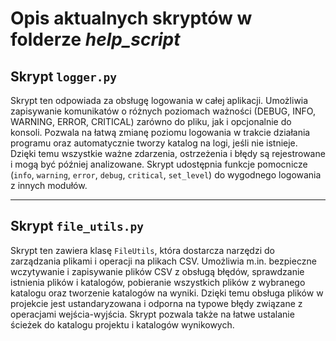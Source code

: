 # Opis aktualnych skryptów w folderze ***help_script***

## Skrypt `logger.py`

Skrypt ten odpowiada za obsługę logowania w całej aplikacji. Umożliwia zapisywanie komunikatów o różnych poziomach ważności (DEBUG, INFO, WARNING, ERROR, CRITICAL) zarówno do pliku, jak i opcjonalnie do konsoli. Pozwala na łatwą zmianę poziomu logowania w trakcie działania programu oraz automatycznie tworzy katalog na logi, jeśli nie istnieje. Dzięki temu wszystkie ważne zdarzenia, ostrzeżenia i błędy są rejestrowane i mogą być później analizowane. Skrypt udostępnia funkcje pomocnicze (`info`, `warning`, `error`, `debug`, `critical`, `set_level`) do wygodnego logowania z innych modułów.

---

## Skrypt `file_utils.py`

Skrypt ten zawiera klasę `FileUtils`, która dostarcza narzędzi do zarządzania plikami i operacji na plikach CSV. Umożliwia m.in. bezpieczne wczytywanie i zapisywanie plików CSV z obsługą błędów, sprawdzanie istnienia plików i katalogów, pobieranie wszystkich plików z wybranego katalogu oraz tworzenie katalogów na wyniki. Dzięki temu obsługa plików w projekcie jest ustandaryzowana i odporna na typowe błędy związane z operacjami wejścia-wyjścia. Skrypt pozwala także na łatwe ustalanie ścieżek do katalogu projektu i katalogów wynikowych.
